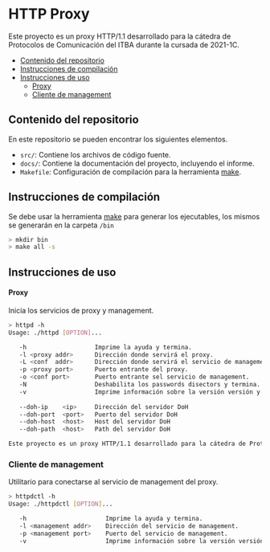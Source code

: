 # HTTP Proxy

Este proyecto es un proxy HTTP/1.1 desarrollado para la cátedra de Protocolos de Comunicación del ITBA durante la cursada de 2021-1C.

- [Contenido del repositorio](#contenido-del-repositorio)
- [Instrucciones de compilación](#instrucciones-de-compilación)
- [Instrucciones de uso](#instrucciones-de-uso)
    - [Proxy](#proxy)
    - [Cliente de management](#cliente-de-management)

## Contenido del repositorio

En este repositorio se pueden encontrar los siguientes elementos.

- `src/`: Contiene los archivos de código fuente.
- `docs/`: Contiene la documentación del proyecto, incluyendo el informe.
- `Makefile`: Configuración de compilación para la herramienta [make](https://www.gnu.org/software/make/).

## Instrucciones de compilación

Se debe usar la herramienta [make](https://www.gnu.org/software/make/) para generar los ejecutables, los mismos se generarán en la carpeta `/bin`

```bash
> mkdir bin
> make all -s
```

## Instrucciones de uso

#### Proxy
Inicia los servicios de proxy y management.

```bash
> httpd -h
Usage: ./httpd [OPTION]...

   -h                   Imprime la ayuda y termina.
   -l <proxy addr>      Dirección donde servirá el proxy.
   -L <conf  addr>      Dirección donde servirá el servicio de management.
   -p <proxy port>      Puerto entrante del proxy.
   -o <conf port>       Puerto entrante sel servicio de management.
   -N                   Deshabilita los passwords disectors y termina.
   -v                   Imprime información sobre la versión versión y termina.
   
   --doh-ip    <ip>     Dirección del servidor DoH
   --doh-port  <port>   Puerto del servidor DoH
   --doh-host  <host>   Host del servidor DoH
   --doh-path  <host>   Path del servidor DoH

Este proyecto es un proxy HTTP/1.1 desarrollado para la cátedra de Protocolos de Comunicación del ITBA durante la cursada de 2021-1C.
```

### Cliente de management
Utilitario para conectarse al servicio de management del proxy.

```bash
> httpdctl -h
Usage: ./httpdctl [OPTION]...

   -h                      Imprime la ayuda y termina.
   -l <management addr>    Dirección del servicio de management.
   -p <management port>    Puerto del servicio de management.
   -v                      Imprime información sobre la versión versión y termina.
```